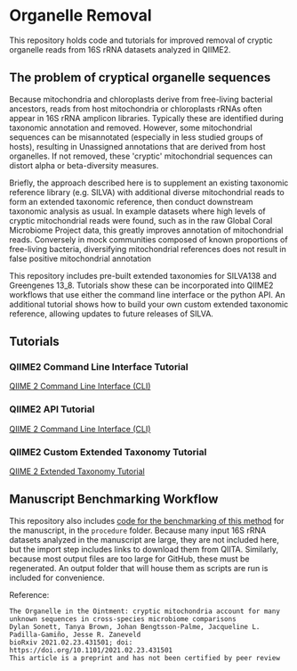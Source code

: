 # Organelle Removal

This repository holds code and tutorials for improved removal of cryptic organelle reads from 16S rRNA datasets analyzed in QIIME2.

## The problem of cryptical organelle sequences

Because mitochondria and chloroplasts derive from free-living bacterial ancestors, reads from host mitochondria or chloroplasts rRNAs often appear in 16S rRNA amplicon libraries. Typically these are identified during taxonomic annotation and removed. However, some mitochondrial sequences can be misannotated (especially in less studied groups of hosts), resulting in Unassigned annotations that are derived from host organelles. If not removed, these 'cryptic' mitochondrial sequences can distort alpha or beta-diversity measures.

Briefly, the approach described here is to supplement an existing taxonomic reference library (e.g. SILVA) with additional diverse mitochondrial reads to form an extended taxonomic reference,
then conduct downstream taxonomic analysis as usual.  In example datasets where high levels of cryptic mitochondrial reads were found, such as in the raw Global Coral Microbiome Project data, this greatly improves annotation of mitochondrial reads. Conversely in mock communities composed of known proportions of free-living bacteria, diversifying mitochondrial references does not result in false positive mitochondrial annotation

This repository includes pre-built extended taxonomies for SILVA138 and Greengenes 13_8. Tutorials show these can be incorporated into QIIME2 workflows that use either the command line interface or the python API. An additional tutorial shows how to build your own custom extended taxonomic reference, allowing updates to future releases of SILVA.

## Tutorials

### QIIME2 Command Line Interface Tutorial
[QIIME 2 Command Line Interface (CLI)](./Tutorial/qiime2_CLI_tutorial/organelle_removal_CLI.ipynb)

### QIIME2 API Tutorial
[QIIME 2 Command Line Interface (CLI)](./Tutorial/qiime2_API_tutorial/procedure/mitochondria_removal_protocol.ipynb)

### QIIME2 Custom Extended Taxonomy Tutorial
[QIIME 2 Extended Taxonomy Tutorial](./Tutorial/qiime2_API_tutorial/procedure/extended_taxonomy_construction_tutorial.ipynb)


## Manuscript Benchmarking Workflow

This repository also includes [code for the benchmarking of this method](./procedure/) for the manuscript, in the `procedure` folder. Because many input 16S rRNA datasets analyzed in the manuscript are large, they are not included here, but the import step includes links to download them from QIITA. Similarly, because most output files are too large for GitHub, these must be regenerated. An output folder that will house them as scripts are run is included for convenience.


Reference:
```
The Organelle in the Ointment: cryptic mitochondria account for many unknown sequences in cross-species microbiome comparisons
Dylan Sonett, Tanya Brown, Johan Bengtsson-Palme, Jacqueline L. Padilla-Gamiño, Jesse R. Zaneveld
bioRxiv 2021.02.23.431501; doi: https://doi.org/10.1101/2021.02.23.431501
This article is a preprint and has not been certified by peer review
```
